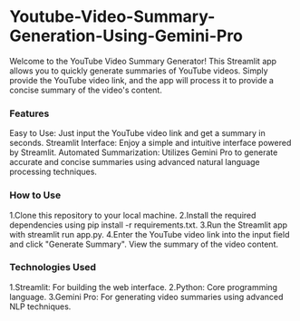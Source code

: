 # Youtube-Video-Summary-Generation-Using-Gemini-Pro
Welcome to the YouTube Video Summary Generator! This Streamlit app allows you to quickly generate summaries of YouTube videos. Simply provide the YouTube video link, and the app will process it to provide a concise summary of the video's content.

### Features
Easy to Use: Just input the YouTube video link and get a summary in seconds.
Streamlit Interface: Enjoy a simple and intuitive interface powered by Streamlit.
Automated Summarization: Utilizes Gemini Pro to generate accurate and concise summaries using advanced natural language processing techniques.
### How to Use
1.Clone this repository to your local machine.
2.Install the required dependencies using pip install -r requirements.txt.
3.Run the Streamlit app with streamlit run app.py.
4.Enter the YouTube video link into the input field and click "Generate Summary".
View the summary of the video content.
### Technologies Used
1.Streamlit: For building the web interface.
2.Python: Core programming language.
3.Gemini Pro: For generating video summaries using advanced NLP techniques.
